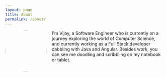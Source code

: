```yaml
---
layout: page
title: About
permalink: /about/
---
```


<img style="float: left; margin-right: 16px; border-radius: 50%; height: 132px" src="{{site.baseurl}}/assets/picture.png">

I'm Vijay, a Software Engineer who is currently on a journey exploring the world of Computer Science, and currently working as a Full Stack developer dabbling with Java and Angular. Besides work, you can see me doodling and scribbling on my notebook or tablet.
 

<a href="https://github.com/vijaynr" style="float: left; padding-right:10px"><svg class="svg-icon"><use xlink:href="/assets/minima-social-icons.svg#github"></use></svg>
</a>

<a href="https://www.linkedin.com/in/vijayasankarr" style="float: left; padding-right:10px"><svg class="svg-icon"><use xlink:href="/assets/minima-social-icons.svg#linkedin"></use></svg>
</a>

<a href="https://twitter.com/vjaynr" style="float: left; padding-right:10px"><svg class="svg-icon"><use xlink:href="/assets/minima-social-icons.svg#twitter"></use></svg>
</a>
